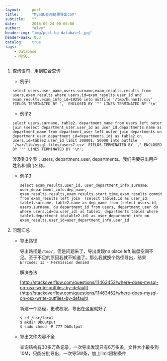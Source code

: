 ```yaml
---
layout:     post
title:      "MySQL查询结果导出CSV"
subtitle:   ""
date:       2016-09-24 00:00:00
author:     "alvy"
header-img: "img/post-bg-database1.jpg"
header-mask: 0.3
catalog:    true
tags:
    - Database
    - MySQL
---
```


1. 查询语句，用到联合查询

    - 例子1

    ```shell
    select users.user_name,users.surname,exam_results.results from users,exam_results where users.id=exam_results.user_id and exam_results.exam_info_id=19256 into outfile '/tmp/hunan15.csv' FIELDS TERMINATED BY ',' ENCLOSED BY '"' LINES TERMINATED BY '\n'
    ```
    - 例子2

    ```shell
    select users.surname, table2. department_name from users left outer join (select department_user.user_id as user_id,departments.name as department_name from department_user left outer join departments on department_user.department_id=departments.id) as table2 on users.id=table2.user_id limit 300001, 50000 into outfile '/var/lib/mysql-files/users7.csv' FIELDS TERMINATED BY ',' ENCLOSED BY '"' LINES TERMINATED BY '\n';
    ```

     涉及到3个表：users, department_user, departments。我们需要导出用户姓名和部门名称。

    - 例子3

      ```shell
      select exam_results.user_id, user_department_info.surname, user_department_info.dep_name, exam_results.results,exam_results.start_time,exam_results.commit_time from exam_results left join  (select table1.id as user_id, table1.surname, table2.name as dep_name from (select users.id, users.surname, du.department_id from users, department_user du where users.id=du.user_id) as table1, departments table2 where table1.department_id=table2.id) as user_department_info on exam_results.user_id=user_department_info.user_id
      ```

2. 问题汇总

    - 导出路径

      导出路径是`/tmp/`，但是问题来了，导出发现no place left,磁盘空间不足。至于不足的原因我就不知道了。那么我就换个路径导出，结果`Errcode: 13 - Permission denied`

      解决办法

      [http://stackoverflow.com/questions/11463452/where-does-mysql-on-osx-write-outfiles-by-default](http://stackoverflow.com/questions/11463452/where-does-mysql-on-osx-write-outfiles-by-default)

      新建一个路径，更改权限，导出在这里就好了   

      ```shell
      $ cd /usr/local
      $ mkdir DbOutput
      $ sudo chmod -R 777 DbOutput
      ```

    - 导出文件内容不全

      查询结构有30多万条记录，一次导出发现只有6万多条，文件大小最多到10M，只能分批导出，一次导5W条，加上limit限制条件
